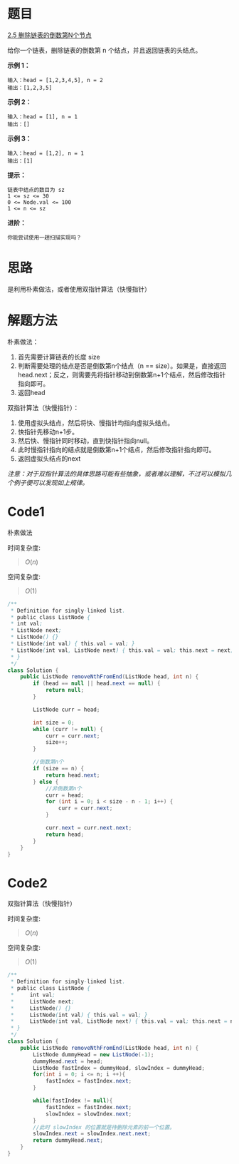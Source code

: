 # 题目

[2.5 删除链表的倒数第N个节点](https://leetcode.cn/problems/remove-nth-node-from-end-of-list/description/)

给你一个链表，删除链表的倒数第 n 个结点，并且返回链表的头结点。

**示例 1：**

``` 
输入：head = [1,2,3,4,5], n = 2
输出：[1,2,3,5]
```
**示例 2：**

``` 
输入：head = [1], n = 1
输出：[]
```
**示例 3：**

``` 
输入：head = [1,2], n = 1
输出：[1]
```

**提示：**

``` 
链表中结点的数目为 sz
1 <= sz <= 30
0 <= Node.val <= 100
1 <= n <= sz
```

**进阶：**

``` 
你能尝试使用一趟扫描实现吗？
```

# 思路
是利用朴素做法，或者使用双指针算法（快慢指针）

# 解题方法
朴素做法：
1. 首先需要计算链表的长度 size
2. 判断需要处理的结点是否是倒数第n个结点（n == size）。如果是，直接返回head.next；反之，则需要先将指针移动到倒数第n+1个结点，然后修改指针指向即可。
3. 返回head

双指针算法（快慢指针）：
1. 使用虚拟头结点，然后将快、慢指针均指向虚拟头结点。
2. 快指针先移动n+1步。
3. 然后快、慢指针同时移动，直到快指针指向null。
4. 此时慢指针指向的结点就是倒数第n+1个结点，然后修改指针指向即可。
5. 返回虚拟头结点的next

_注意：对于双指针算法的具体思路可能有些抽象，或者难以理解，不过可以模拟几个例子便可以发现如上规律。_

# Code1
朴素做法

时间复杂度:
> $O(n)$

空间复杂度:
> $O(1)$

```Java
/**
 * Definition for singly-linked list.
 * public class ListNode {
 * int val;
 * ListNode next;
 * ListNode() {}
 * ListNode(int val) { this.val = val; }
 * ListNode(int val, ListNode next) { this.val = val; this.next = next; }
 * }
 */
class Solution {
    public ListNode removeNthFromEnd(ListNode head, int n) {
        if (head == null || head.next == null) {
            return null;
        }

        ListNode curr = head;

        int size = 0;
        while (curr != null) {
            curr = curr.next;
            size++;
        }

        //倒数第n个
        if (size == n) {
            return head.next;
        } else {
            //非倒数第n个
            curr = head;
            for (int i = 0; i < size - n - 1; i++) {
                curr = curr.next;
            }

            curr.next = curr.next.next;
            return head;
        }
    }
}
```

# Code2
双指针算法（快慢指针）

时间复杂度:
> $O(n)$

空间复杂度:
> $O(1)$
```java
/**
 * Definition for singly-linked list.
 * public class ListNode {
 *     int val;
 *     ListNode next;
 *     ListNode() {}
 *     ListNode(int val) { this.val = val; }
 *     ListNode(int val, ListNode next) { this.val = val; this.next = next; }
 * }
 */
class Solution {
    public ListNode removeNthFromEnd(ListNode head, int n) {
        ListNode dummyHead = new ListNode(-1);
        dummyHead.next = head;
        ListNode fastIndex = dummyHead, slowIndex = dummyHead;
        for(int i = 0; i <= n; i ++){
            fastIndex = fastIndex.next;
        }

        while(fastIndex != null){
            fastIndex = fastIndex.next;
            slowIndex = slowIndex.next;
        }
        //此时 slowIndex 的位置就是待删除元素的前一个位置。
        slowIndex.next = slowIndex.next.next;
        return dummyHead.next;
    }
}
```